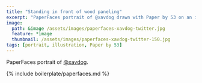 ```yaml
---
title: "Standing in front of wood paneling"
excerpt: "PaperFaces portrait of @xavdog drawn with Paper by 53 on an iPad."
image: 
  path: &image /assets/images/paperfaces-xavdog-twitter.jpg 
  feature: *image
  thumbnail: /assets/images/paperfaces-xavdog-twitter-150.jpg
tags: [portrait, illustration, Paper by 53]
---
```


PaperFaces portrait of [@xavdog](http://twitter.com/xavdog).

{% include boilerplate/paperfaces.md %}

